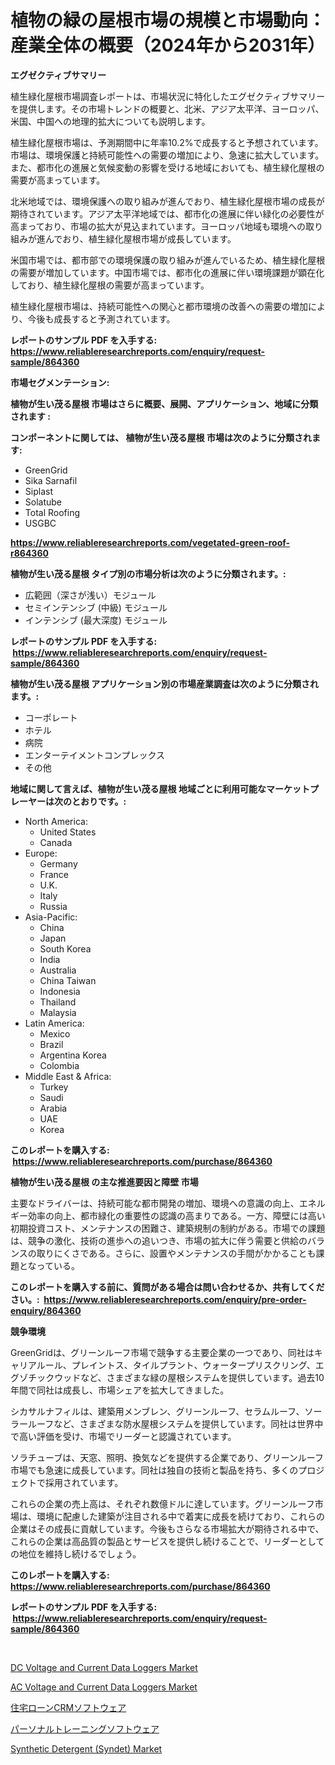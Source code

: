 <p><h1>植物の緑の屋根市場の規模と市場動向：産業全体の概要（2024年から2031年）</h1></p><p><strong>エグゼクティブサマリー</strong></p>
<p><p>植生緑化屋根市場調査レポートは、市場状況に特化したエグゼクティブサマリーを提供します。その市場トレンドの概要と、北米、アジア太平洋、ヨーロッパ、米国、中国への地理的拡大についても説明します。</p><p>植生緑化屋根市場は、予測期間中に年率10.2%で成長すると予想されています。市場は、環境保護と持続可能性への需要の増加により、急速に拡大しています。また、都市化の進展と気候変動の影響を受ける地域においても、植生緑化屋根の需要が高まっています。</p><p>北米地域では、環境保護への取り組みが進んでおり、植生緑化屋根市場の成長が期待されています。アジア太平洋地域では、都市化の進展に伴い緑化の必要性が高まっており、市場の拡大が見込まれています。ヨーロッパ地域も環境への取り組みが進んでおり、植生緑化屋根市場が成長しています。</p><p>米国市場では、都市部での環境保護の取り組みが進んでいるため、植生緑化屋根の需要が増加しています。中国市場では、都市化の進展に伴い環境課題が顕在化しており、植生緑化屋根の需要が高まっています。</p><p>植生緑化屋根市場は、持続可能性への関心と都市環境の改善への需要の増加により、今後も成長すると予測されています。</p></p>
<p><strong>レポートのサンプル PDF を入手する: <a href="https://www.reliableresearchreports.com/enquiry/request-sample/864360">https://www.reliableresearchreports.com/enquiry/request-sample/864360</a></strong></p>
<p><strong>市場セグメンテーション:</strong></p>
<p><strong> 植物が生い茂る屋根 市場はさらに概要、展開、アプリケーション、地域に分類されます :</strong></p>
<p><strong>コンポーネントに関しては、 植物が生い茂る屋根 市場は次のように分類されます: &nbsp;</strong></p>
<p><ul><li>GreenGrid</li><li>Sika Sarnafil</li><li>Siplast</li><li>Solatube</li><li>Total Roofing</li><li>USGBC</li></ul></p>
<p><strong><a href="https://www.reliableresearchreports.com/vegetated-green-roof-r864360">https://www.reliableresearchreports.com/vegetated-green-roof-r864360</a></strong></p>
<p><strong> 植物が生い茂る屋根 タイプ別の市場分析は次のように分類されます。:</strong></p>
<p><ul><li>広範囲（深さが浅い）モジュール</li><li>セミインテンシブ (中級) モジュール</li><li>インテンシブ (最大深度) モジュール</li></ul></p>
<p><strong>レポートのサンプル PDF を入手する: &nbsp;<a href="https://www.reliableresearchreports.com/enquiry/request-sample/864360">https://www.reliableresearchreports.com/enquiry/request-sample/864360</a></strong></p>
<p><strong> 植物が生い茂る屋根 アプリケーション別の市場産業調査は次のように分類されます。:</strong></p>
<p><ul><li>コーポレート</li><li>ホテル</li><li>病院</li><li>エンターテイメントコンプレックス</li><li>その他</li></ul></p>
<p><strong>地域に関して言えば、植物が生い茂る屋根 地域ごとに利用可能なマーケットプレーヤーは次のとおりです。:</strong></p>
<p><ul>
    <li>
        North America:
        <ul>
            <li>United States</li>
            <li>Canada</li>
        </ul>
    </li>
    <li>
        Europe:
        <ul>
            <li>Germany</li>
            <li>France</li>
            <li>U.K.</li>
            <li>Italy</li>
            <li>Russia</li>
        </ul>
    </li>
    <li>
        Asia-Pacific:
        <ul>
            <li>China</li>
            <li>Japan</li>
            <li>South Korea</li>
            <li>India</li>
            <li>Australia</li>
            <li>China Taiwan</li>
            <li>Indonesia</li>
            <li>Thailand</li>
            <li>Malaysia</li>
        </ul>
    </li>
    <li>
        Latin America:
        <ul>
            <li>Mexico</li>
            <li>Brazil</li>
            <li>Argentina Korea</li>
            <li>Colombia</li>
        </ul>
    </li>
    <li>
        Middle East & Africa:
        <ul>
            <li>Turkey</li>
            <li>Saudi</li>
            <li>Arabia</li>
            <li>UAE</li>
            <li>Korea</li>
        </ul>
    </li>
    </ul></p>
<p><strong>このレポートを購入する: &nbsp;<a href="https://www.reliableresearchreports.com/purchase/864360">https://www.reliableresearchreports.com/purchase/864360</a></strong></p>
<p><strong>植物が生い茂る屋根 の主な推進要因と障壁 市場</strong></p>
<p><p>主要なドライバーは、持続可能な都市開発の増加、環境への意識の向上、エネルギー効率の向上、都市緑化の重要性の認識の高まりである。一方、障壁には高い初期投資コスト、メンテナンスの困難さ、建築規制の制約がある。市場での課題は、競争の激化、技術の進歩への追いつき、市場の拡大に伴う需要と供給のバランスの取りにくさである。さらに、設置やメンテナンスの手間がかかることも課題となっている。</p></p>
<p><strong>このレポートを購入する前に、質問がある場合は問い合わせるか、共有してください。:&nbsp; <a href="https://www.reliableresearchreports.com/enquiry/pre-order-enquiry/864360">https://www.reliableresearchreports.com/enquiry/pre-order-enquiry/864360</a></strong></p>
<p><strong>競争環境</strong></p>
<p><p>GreenGridは、グリーンルーフ市場で競争する主要企業の一つであり、同社はキャリアルール、プレイントス、タイルプラント、ウォータープリスクリング、エグゾチックウッドなど、さまざまな緑の屋根システムを提供しています。過去10年間で同社は成長し、市場シェアを拡大してきました。</p><p>シカサルナフィルは、建築用メンブレン、グリーンルーフ、セラムルーフ、ソーラールーフなど、さまざまな防水屋根システムを提供しています。同社は世界中で高い評価を受け、市場でリーダーと認識されています。</p><p>ソラチューブは、天窓、照明、換気などを提供する企業であり、グリーンルーフ市場でも急速に成長しています。同社は独自の技術と製品を持ち、多くのプロジェクトで採用されています。</p><p>これらの企業の売上高は、それぞれ数億ドルに達しています。グリーンルーフ市場は、環境に配慮した建築が注目される中で着実に成長を続けており、これらの企業はその成長に貢献しています。今後もさらなる市場拡大が期待される中で、これらの企業は高品質の製品とサービスを提供し続けることで、リーダーとしての地位を維持し続けるでしょう。</p></p>
<p><strong>このレポートを購入する: &nbsp; <a href="https://www.reliableresearchreports.com/purchase/864360">https://www.reliableresearchreports.com/purchase/864360</a></strong></p>
<p><strong>レポートのサンプル PDF を入手する: &nbsp;<a href="https://www.reliableresearchreports.com/enquiry/request-sample/864360">https://www.reliableresearchreports.com/enquiry/request-sample/864360</a></strong><strong></strong></p>
<p>&nbsp;</p>
<p><p><a href="https://github.com/pgtimber/Market-Research-Report-List-2/blob/main/dc-voltage-and-current-data-loggers-market.md">DC Voltage and Current Data Loggers Market</a></p><p><a href="https://github.com/arionmp/Market-Research-Report-List-3/blob/main/ac-voltage-and-current-data-loggers-market.md">AC Voltage and Current Data Loggers Market</a></p><p><a href="https://github.com/lily-u-genius/Market-Research-Report-List-1/blob/main/334817945122.md">住宅ローンCRMソフトウェア</a></p><p><a href="https://github.com/dandier2003/Market-Research-Report-List-1/blob/main/934446545121.md">パーソナルトレーニングソフトウェア</a></p><p><a href="https://issuu.com/reportprime-2/docs/synthetic-detergent-syndet-market-size-2030.pptx">Synthetic Detergent (Syndet) Market</a></p></p>